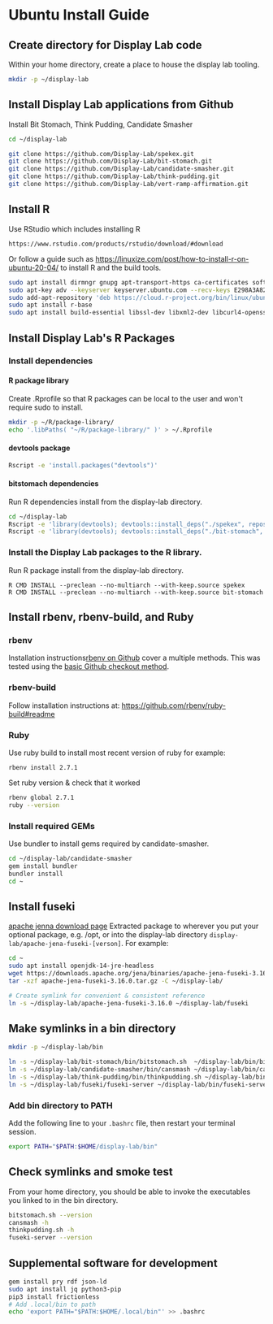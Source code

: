 # Ubuntu Install Guide

## Create directory for Display Lab code
Within your home directory, create a place to house the display lab tooling.
```sh
mkdir -p ~/display-lab
```

## Install Display Lab applications from Github
Install Bit Stomach, Think Pudding, Candidate Smasher
```sh
cd ~/display-lab

git clone https://github.com/Display-Lab/spekex.git
git clone https://github.com/Display-Lab/bit-stomach.git
git clone https://github.com/Display-Lab/candidate-smasher.git
git clone https://github.com/Display-Lab/think-pudding.git
git clone https://github.com/Display-Lab/vert-ramp-affirmation.git
```

## Install R
Use RStudio which includes installing R
```
https://www.rstudio.com/products/rstudio/download/#download
```

Or follow a guide such as https://linuxize.com/post/how-to-install-r-on-ubuntu-20-04/ to install R and the build tools.
```sh
sudo apt install dirmngr gnupg apt-transport-https ca-certificates software-properties-common
sudo apt-key adv --keyserver keyserver.ubuntu.com --recv-keys E298A3A825C0D65DFD57CBB651716619E084DAB9
sudo add-apt-repository 'deb https://cloud.r-project.org/bin/linux/ubuntu focal-cran40/'
sudo apt install r-base
sudo apt install build-essential libssl-dev libxml2-dev libcurl4-openssl-dev libv8-dev
```

## Install Display Lab's R Packages

### Install dependencies

#### R package library
Create .Rprofile so that R packages can be local to the user and won't require sudo to install.
```sh
mkdir -p ~/R/package-library/
echo '.libPaths( "~/R/package-library/" )' > ~/.Rprofile
```
#### devtools package
```sh
Rscript -e 'install.packages("devtools")'
```

#### bitstomach dependencies
Run R dependencies install from the display-lab directory.

```sh
cd ~/display-lab
Rscript -e 'library(devtools); devtools::install_deps("./spekex", repos="https://cloud.r-project.org/")'
Rscript -e 'library(devtools); devtools::install_deps("./bit-stomach", repos="https://cloud.r-project.org/")'
```
### Install the Display Lab packages to the R library.
Run R package install from the display-lab directory.
```
R CMD INSTALL --preclean --no-multiarch --with-keep.source spekex
R CMD INSTALL --preclean --no-multiarch --with-keep.source bit-stomach
```

## Install rbenv, rbenv-build, and Ruby 

### rbenv
Installation instructions[rbenv on Github](https://github.com/rbenv/rbenv#installation) cover a multiple methods.
This was tested using the [basic Github checkout method](https://github.com/rbenv/rbenv#basic-github-checkout).

### rbenv-build
Follow installation instructions at: https://github.com/rbenv/ruby-build#readme

### Ruby
Use ruby build to install most recent version of ruby for example:
```
rbenv install 2.7.1
```

Set ruby version & check that it worked
```sh
rbenv global 2.7.1
ruby --version
```

### Install required GEMs
Use bundler to install gems required by candidate-smasher.

```sh
cd ~/display-lab/candidate-smasher
gem install bundler
bundler install
cd ~
```

## Install fuseki
[apache jenna download page](https://jena.apache.org/download/index.cgi)
Extracted package to wherever you put your optional package, e.g. /opt, or into the display-lab directory
`display-lab/apache-jena-fuseki-[verson]`. For example:

```sh
cd ~
sudo apt install openjdk-14-jre-headless
wget https://downloads.apache.org/jena/binaries/apache-jena-fuseki-3.16.0.tar.gz
tar -xzf apache-jena-fuseki-3.16.0.tar.gz -C ~/display-lab/

# Create symlink for convenient & consistent reference
ln -s ~/display-lab/apache-jena-fuseki-3.16.0 ~/display-lab/fuseki
```

## Make symlinks in a bin directory

```sh
mkdir -p ~/display-lab/bin

ln -s ~/display-lab/bit-stomach/bin/bitstomach.sh  ~/display-lab/bin/bitstomach.sh
ln -s ~/display-lab/candidate-smasher/bin/cansmash ~/display-lab/bin/cansmash
ln -s ~/display-lab/think-pudding/bin/thinkpudding.sh ~/display-lab/bin/thinkpudding.sh
ln -s ~/display-lab/fuseki/fuseki-server ~/display-lab/bin/fuseki-server
```
### Add bin directory to PATH

Add the following line to your `.bashrc` file, then restart your terminal session.
```sh
export PATH="$PATH:$HOME/display-lab/bin"
```

## Check symlinks and smoke test
From your home directory, you should be able to invoke the executables you linked to in the bin directory.
```sh
bitstomach.sh --version
cansmash -h
thinkpudding.sh -h
fuseki-server --version
```

## Supplemental software for development

```sh
gem install pry rdf json-ld
sudo apt install jq python3-pip
pip3 install frictionless
# Add .local/bin to path
echo 'export PATH="$PATH:$HOME/.local/bin"' >> .bashrc
```
